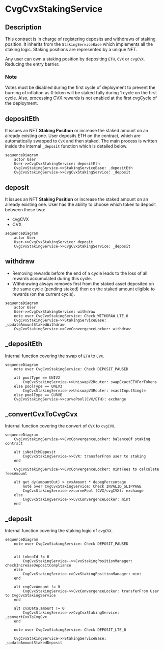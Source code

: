 # CvgCvxStakingService

## Description

This contract is in charge of registering deposits and withdraws of staking position. It inherits from the `StakingServiceBase` which implements all the staking logic.
Staking positions are represented by a unique NFT.

Any user can own a staking position by depositing `ETH`, `CVX` or `cvgCVX`. Reducing the entry barrier.

### Note

Votes must be disabled during the first cycle of deployment to prevent the burning of inflation as 0 token will be staked fully during 1 cycle on the first cycle. Also, processing CVX rewards is not enabled at the first cvgCycle of the deployment.

## depositEth

It issues an NFT **Staking Position** or increase the staked amount on an already existing one.
User deposits ETH on the contract, which are automatically swapped to `CVX` and then staked.
The main process is written inside the internal `_deposit` function which is detailed below.

```mermaid
sequenceDiagram
    actor User
    User->>CvgCvxStakingService: depositEth
    CvgCvxStakingService->>StakingServiceBase: _depositEth
    CvgCvxStakingService->>CvgCvxStakingService: _deposit
```

## deposit

It issues an NFT **Staking Position** or increase the staked amount on an already existing one.
User has the ability to choose which token to deposit between these two:

- cvgCVX
- CVX

```mermaid
sequenceDiagram
    actor User
    User->>CvgCvxStakingService: deposit
    CvgCvxStakingService->>CvgCvxStakingService: _deposit
```

## withdraw

- Removing rewards before the end of a cycle leads to the loss of all rewards accumulated during this cycle.
- Withdrawing always removes first from the staked asset deposited on the same cycle (pending staked) then on the staked amount eligible to rewards (on the current cycle).

```mermaid
sequenceDiagram
    actor User
    User->>CvgCvxStakingService: withdraw
    note over CvgCvxStakingService: Check WITHDRAW_LTE_0
    CvgCvxStakingService->>StakingServiceBase: _updateAmountStakedWithdraw
    CvgCvxStakingService->>CvxConvergenceLocker: withdraw
```

## \_depositEth

Internal function covering the swap of `ETH` to `CVX`.

```mermaid
sequenceDiagram
    note over CvgCvxStakingService: Check DEPOSIT_PAUSED

    alt poolType == UNIV2
        CvgCvxStakingService->>UniswapV2Router: swapExactETHForTokens
    else poolType == UNIV3
        CvgCvxStakingService->>UniswapV3Router: exactInputSingle
    else poolType == CURVE
    CvgCvxStakingService->>curvePool(CVX/ETH): exchange

```

## \_convertCvxToCvgCvx

Internal function covering the convert of `CVX` to `cvgCVX`.

```mermaid
sequenceDiagram
    CvgCvxStakingService->>CvxConvergenceLocker: balanceOf staking contract

    alt isNotEthDeposit
        CvgCvxStakingService->>CVX: transferFrom user to staking
    end

    CvgCvxStakingService->>CvxConvergenceLocker: mintFees to calculate feesAmount

    alt get_dy(amountOut) > cvxAmount * depegPercentage
        note over CvgCvxStakingService: Check INVALID_SLIPPAGE
        CvgCvxStakingService->>curvePool (CVX/cvgCVX): exchange
    else
        CvgCvxStakingService->>CvxConvergenceLocker: mint
    end

```

## \_deposit

Internal function covering the staking logic of `cvgCVX`.

```mermaid
sequenceDiagram
    note over CvgCvxStakingService: Check DEPOSIT_PAUSED


    alt tokenId != 0
        CvgCvxStakingService-->>CvxStakingPositionManager: checkIncreaseDepositCompliance
    else
        CvgCvxStakingService->>CvxStakingPositionManager: mint
    end

    alt cvgCvxAmount != 0
        CvgCvxStakingService->>CvxConvergenceLocker: transferFrom User to CvgCvxStakingService
    end

    alt cvxData.amount != 0
        CvgCvxStakingService->>CvgCvxStakingService: _convertCvxToCvgCvx
    end

    note over CvgCvxStakingService: Check DEPOSIT_LTE_0

    CvgCvxStakingService->>StakingServiceBase: _updateAmountStakedDeposit

```

